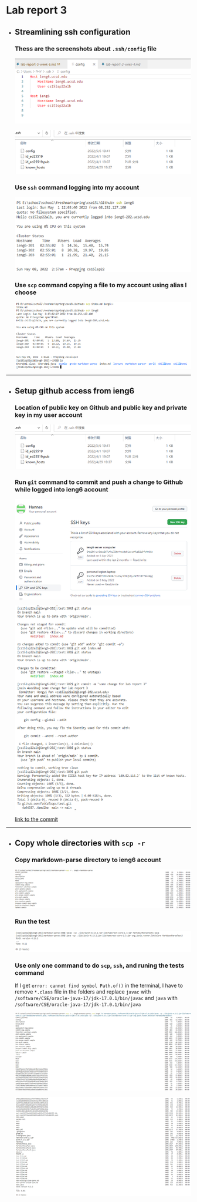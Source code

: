 # Lab report 3

* ## Streamlining ssh configuration

    ### Thess are the screenshots about `.ssh/config` file

    ![.ssh](lab_report3_1_2.png) 
    
    ![.ssh](lab_report3_1_1.png)

    ### Use `ssh` command logging into my account

    ![.ssh](lab_report3_1_3.png) 

    ### Use `scp` command copying a file to my account using alias I choose

    ![.ssh](lab_report3_1_4.png)

---

* ## Setup github access from ieng6

    ### Location of public key on Github and public key and private key in my user account

    ![.ssh](lab_report3_1_1.png)

    ### Run `git` command to commit and push a change to Github while logged into ieng6 account

    ![.ssh](lab_report3_2_1.png)

    ![.ssh](lab_report3_2_2.png)

    [link to the commit](https://github.com/FatCaToops/test/commit/4aed2ba23a972867131515d9fa633f68a575ce10)

---

* ## Copy whole directories with `scp -r`

    ### Copy markdown-parse directory to ieng6 account

    ![3](lab_report3_3_1.png)

    ### Run the test

    ![3](lab_report3_3_2.png)

    ### Use only one command to do `scp`, `ssh`, and runing the tests command

    If I get `error: cannot find symbol Path.of()` in the terminal, I have to remove `*.class` file in the folders and replace `javac` with `/software/CSE/oracle-java-17/jdk-17.0.1/bin/javac` and `java` with `/software/CSE/oracle-java-17/jdk-17.0.1/bin/java` 

    ![3](lab_report3_3_3.png)

    ![3](lab_report3_3_4.png)
